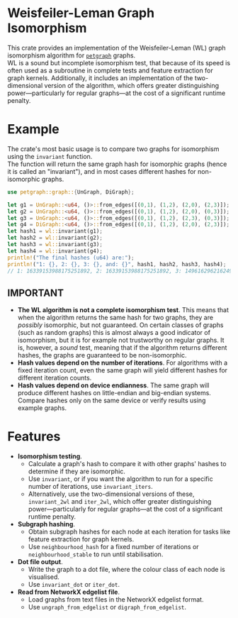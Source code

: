 
# Weisfeiler-Leman Graph Isomorphism

This crate provides an implementation of the Weisfeiler-Leman (WL) graph isomorphism algorithm for [`petgraph`](https://docs.rs/petgraph/latest/petgraph/) graphs.  
WL is a sound but incomplete isomorphism test, that because of its speed is often used as a subroutine in complete tests and feature extraction for graph kernels. Additionally, it includes an implementation of the two-dimensional version of the algorithm, which offers greater distinguishing power—particularly for regular graphs—at the cost of a significant runtime penalty.

# Example

The crate's most basic usage is to compare two graphs for isomorphism using the `invariant` function.  
The function will return the same graph hash for isomorphic graphs (hence it is called an "invariant"), and in most cases different hashes for non-isomorphic graphs.


```rust
use petgraph::graph::{UnGraph, DiGraph};

let g1 = UnGraph::<u64, ()>::from_edges([(0,1), (1,2), (2,0), (2,3)]);
let g2 = UnGraph::<u64, ()>::from_edges([(0,1), (1,2), (2,0), (0,3)]);
let g3 = UnGraph::<u64, ()>::from_edges([(0,1), (1,2), (2,3), (0,3)]);
let g4 = DiGraph::<u64, ()>::from_edges([(0,1), (1,2), (2,0), (2,3)]);
let hash1 = wl::invariant(g1);
let hash2 = wl::invariant(g2);
let hash3 = wl::invariant(g3);
let hash4 = wl::invariant(g4);
println!("The final hashes (u64) are:");
println!("1: {}, 2: {}, 3: {}, and: {}", hash1, hash2, hash3, hash4);
// 1: 16339153988175251892, 2: 16339153988175251892, 3: 14961629621624962419, and: 15573326168912649736
```


## IMPORTANT
- **The WL algorithm is not a complete isomorphism test**. This means that when the algorithm returns the same hash for two graphs, they are *possibly* isomorphic, but not guaranteed. On certain classes of graphs (such as random graphs) this is almost always a good indicator of isomorphism, but it is for example not trustworthy on regular graphs. It is, however, a *sound* test, meaning that if the algorithm returns different hashes, the graphs are guaranteed to be non-isomorphic.
- **Hash values depend on the number of iterations**. For algorithms with a fixed iteration count, even the same graph will yield different hashes for different iteration counts.
- **Hash values depend on device endianness**. The same graph will produce different hashes on little-endian and big-endian systems. Compare hashes only on the same device or verify results using example graphs.

# Features
- **Isomorphism testing**.  
    - Calculate a graph's hash to compare it with other graphs' hashes to determine if they are isomorphic.  
    - Use `invariant`, or if you want the algorithm to run for a specific number of iterations, use `invariant_iters`.
    - Alternatively, use the two-dimensional versions of these, `invariant_2wl` and `iter_2wl`, which offer greater distinguishing power—particularly for regular graphs—at the cost of a significant runtime penalty.
- **Subgraph hashing**.  
    - Obtain subgraph hashes for each node at each iteration for tasks like feature extraction for graph kernels.
    - Use `neighbourhood_hash` for a fixed number of iterations or `neighbourhood_stable` to run until stabilisation.
- **Dot file output**.
    - Write the graph to a dot file, where the colour class of each node is visualised.
    - Use `invariant_dot` or `iter_dot`.
- **Read from NetworkX edgelist file**.
    - Load graphs from text files in the NetworkX edgelist format.
    - Use `ungraph_from_edgelist` or `digraph_from_edgelist`.
